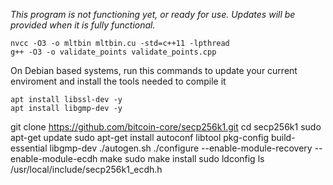 *This program is not functioning yet, or ready for use.
Updates will be provided when it is fully functional.*
```  
nvcc -O3 -o mltbin mltbin.cu -std=c++11 -lpthread
g++ -O3 -o validate_points validate_points.cpp
```
On Debian based systems, run this commands to update your current enviroment
and install the tools needed to compile it 

```
apt install libssl-dev -y
apt install libgmp-dev -y
```

git clone https://github.com/bitcoin-core/secp256k1.git
cd secp256k1
sudo apt-get update
sudo apt-get install autoconf libtool pkg-config build-essential libgmp-dev
./autogen.sh
./configure --enable-module-recovery --enable-module-ecdh
make
sudo make install
sudo ldconfig
ls /usr/local/include/secp256k1_ecdh.h
